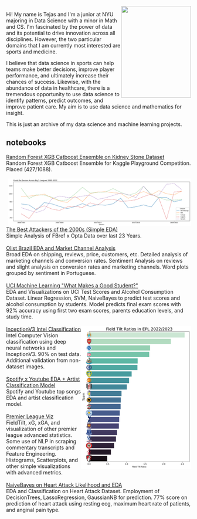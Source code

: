 <img align = 'right' src="tejphoto.png" height = 250 width = 190>

Hi! My name is Tejas and I'm a junior at NYU majoring in Data Science with a minor in Math and CS. I'm fascinated by the power of data and its potential to drive innovation across all disciplines. However, the two particular domains that I am currently most interested are sports and medicine.

I believe that data science in sports can help teams make better decisions, improve player performance, and ultimately increase their chances of success. 
Likewise, with the abundance of data in healthcare, there is a tremendous opportunity to use data science to identify patterns, predict outcomes, and improve patient care. My aim is to use data science and mathematics for insight. 

This is just an archive of my data science and machine learning projects. 


## notebooks
[Random Forest XGB Catboost Ensemble on Kidney Stone Dataset](https://github.com/s1imreaper/vault/blob/main/random-forest-xgb-catboost-ensemble-t40.ipynb)<br> Random Forest XGB Catboost Ensemble for Kaggle Playground Competition. Placed (427/1088). <br><br>
<img align = 'right' src="swag1.png" height = 130 width = 500>
[The Best Attackers of the 2000s (Simple EDA)](https://github.com/s1imreaper/vault/blob/main/the-best-attackers-of-the-2000s%20(1).ipynb)<br>
Simple Analysis of FBref x Opta Data over last 23 Years. <br><br>
[Olist Brazil EDA and Market Channel Analysis](https://github.com/s1imreaper/datasci/blob/019930029e0016651032afbd8cdbefb7d28005ce/eda-and-rough-sentiment-analysis.ipynb) <br> 
Broad EDA on shipping, reviews, price, customers, etc. Detailed analysis of marketing channels and conversion rates. Sentiment Analysis on reviews and slight analysis on conversion rates and marketing channels. Word plots grouped by sentiment in Portuguese. <br><br>
[UCI Machine Learning "What Makes a Good Student?"](https://github.com/s1imreaper/datasci/blob/777d4177366e874329acf19a55adeb957ade3661/what-makes-a-good-student-eda.ipynb) <br> 
EDA and Visualizations on UCI Test Scores and Alcohol Consumption Dataset. 
Linear Regression, SVM, NaiveBayes to predict test scores and alcohol consumption by students. Model predicts final exam scores with 92% accuracy using first two exam scores, parents education levels, and study time. <br> <br>
<img align = 'right' src="fieldtilt.png" height = 391 width = 300>
[InceptionV3 Intel Classification](https://github.com/s1imreaper/datasci/blob/c7a8b4877c8df4d172f138475404dd3c221c54c8/inceptionv3-88-classification.ipynb)<br> 
Intel Computer Vision classification using deep neural networks and InceptionV3. 90% on test data. Additional validation from non-dataset images. <br><br>
[Spotify x Youtube EDA + Artist Classification Model](https://github.com/s1imreaper/datasci/blob/b48786d8e94dc1d183cd074eb5a63549f305f55c/spotify-yt-top-songs-eda-artist-classification.ipynb)<br>
Spotify and Youtube top songs EDA and artist classification model. <br><br>
[Premier League Viz](https://github.com/s1imreaper/datasci/blob/b48786d8e94dc1d183cd074eb5a63549f305f55c/premier-league-visualizations%20(1).ipynb)<br>
FieldTilt, xG, xGA, and visualization of other premier league advanced statistics. Some use of NLP in scraping commentary transcripts and Feature Engineering. Histograms, Scatterplots, and other simple visualizations with advanced metrics. <br> <br>
[NaiveBayes on Heart Attack Likelihood and EDA](https://github.com/s1imreaper/datasci/blob/b48786d8e94dc1d183cd074eb5a63549f305f55c/simple-eda-on-heartattack-dataset.ipynb)<br>
EDA and Classification on Heart Attack Dataset. 
Employment of DecisionTrees, LassoRegression, GaussianNB for prediction. 77% score on prediction of heart attack using resting ecg, maximum heart rate of patients, and anginal pain type. <br> <br>

